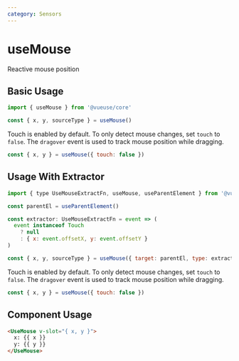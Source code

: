```yaml
---
category: Sensors
---
```


# useMouse

Reactive mouse position

## Basic Usage

```js
import { useMouse } from '@vueuse/core'

const { x, y, sourceType } = useMouse()
```

Touch is enabled by default. To only detect mouse changes, set `touch` to `false`.
The `dragover` event is used to track mouse position while dragging.

```js
const { x, y } = useMouse({ touch: false })
```

## Usage With Extractor

```js
import { type UseMouseExtractFn, useMouse, useParentElement } from '@vueuse/core'

const parentEl = useParentElement()

const extractor: UseMouseExtractFn = event => (
  event instanceof Touch
    ? null
    : { x: event.offsetX, y: event.offsetY }
)

const { x, y, sourceType } = useMouse({ target: parentEl, type: extractor })
```

Touch is enabled by default. To only detect mouse changes, set `touch` to `false`.
The `dragover` event is used to track mouse position while dragging.

```js
const { x, y } = useMouse({ touch: false })
```

## Component Usage

```html
<UseMouse v-slot="{ x, y }">
  x: {{ x }}
  y: {{ y }}
</UseMouse>
```
